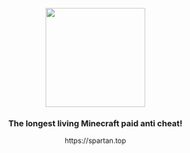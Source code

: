 <p align="center"><img src='https://vagdedes.com/.images/spartan/logo.png' width='200' height='200'></p> 

### <div align="center">The longest living Minecraft paid anti cheat!</div>
<div align="center">https://spartan.top</div>
